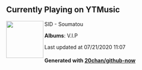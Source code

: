 ## Currently Playing on YTMusic

[<img align="left" width="100" src="https://lh3.googleusercontent.com/3HxjNKPYtDDzCq0QRkrXbnBjXU5MfBAzJqDeyex8bsdjs4J1L4Urmf55WJ9tXGRF_MKGZFoX45Ha5UJMuA">](https://music.youtube.com/channel/UC62CjlrklkrLDtbs5nfVsbw)

SID - Soumatou

**Albums**: V.I.P

Last updated at 07/21/2020 11:07

#### Generated with [20chan/github-now](https://github.com/20chan/github-now)


<!--
**20chan/20chan** is a ✨ _special_ ✨ repository because its `README.md` (this file) appears on your GitHub profile.

Here are some ideas to get you started:

- 🔭 I’m currently working on ...
- 🌱 I’m currently learning ...
- 👯 I’m looking to collaborate on ...
- 🤔 I’m looking for help with ...
- 💬 Ask me about ...
- 📫 How to reach me: ...
- 😄 Pronouns: ...
- ⚡ Fun fact: ...
-->
